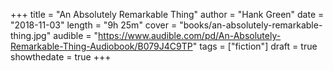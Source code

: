 +++
title = "An Absolutely Remarkable Thing"
author = "Hank Green"
date = "2018-11-03"
length = "9h 25m"
cover = "books/an-absolutely-remarkable-thing.jpg"
audible = "https://www.audible.com/pd/An-Absolutely-Remarkable-Thing-Audiobook/B079J4C9TP"
tags = ["fiction"]
draft = true
showthedate = true
+++